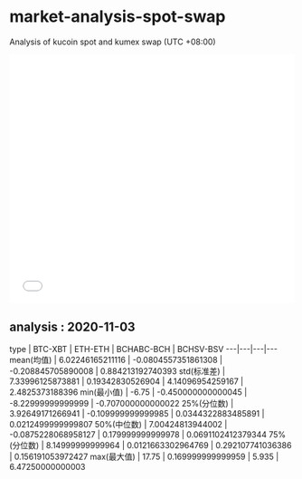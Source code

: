 # market-analysis-spot-swap
Analysis of kucoin spot and kumex swap (UTC +08:00)

<iframe width="100%" height="440" src="./data.html" frameborder="no" border="0" scrolling="no"></iframe>

## analysis : 2020-11-03

type | BTC-XBT | ETH-ETH | BCHABC-BCH | BCHSV-BSV 
---|---|---|---
mean(均值) | 6.02246165211116 | -0.0804557351861308 | -0.208845705890008 | 0.884213192740393
std(标准差) | 7.33996125873881 | 0.19342830526904 | 4.14096954259167 | 2.4825373188396
min(最小值) | -6.75 | -0.450000000000045 | -8.22999999999999 | -0.707000000000022
25%(分位数) | 3.92649171266941 | -0.109999999999985 | 0.0344322883485891 | 0.0212499999999807
50%(中位数) | 7.00424813944002 | -0.0875228068958127 | 0.179999999999978 | 0.0691102412379344
75%(分位数) | 8.14999999999964 | 0.0121663302964769 | 0.292107741036386 | 0.156191053972427
max(最大值) | 17.75 | 0.169999999999959 | 5.935 | 6.47250000000003
